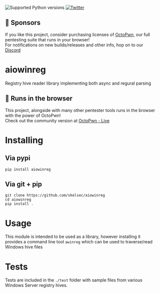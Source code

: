 ![Supported Python versions](https://img.shields.io/badge/python-3.7+-blue.svg) [![Twitter](https://img.shields.io/twitter/follow/skelsec?label=skelsec&style=social)](https://twitter.com/intent/follow?screen_name=skelsec)

## :triangular_flag_on_post: Sponsors

If you like this project, consider purchasing licenses of [OctoPwn](https://octopwn.com/), our full pentesting suite that runs in your browser!  
For notifications on new builds/releases and other info, hop on to our [Discord](https://discord.gg/PM8utcNxMS)

# aiowinreg
Registry hive reader library implementing both async and regural parsing

## :triangular_flag_on_post: Runs in the browser

This project, alongside with many other pentester tools runs in the browser with the power of OctoPwn!  
Check out the community version at [OctoPwn - Live](https://live.octopwn.com/)

# Installing
## Via pypi

`pip install aiowinreg`

## Via git + pip
```
git clone https://github.com/skelsec/aiowinreg
cd aiowinreg
pip install .
```
# Usage
This module is intended to be used as a library, however installing it provides a command line tool `awinreg` which can be used to traverse/read Windows hive files

# Tests
Tests are included in the `./test` folder with sample files from various Windows Server registry hives.
